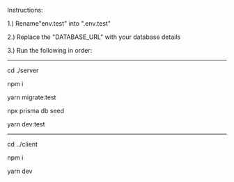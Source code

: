 Instructions:

1.) Rename"env.test" into ".env.test"

2.) Replace the "DATABASE_URL" with your database details

3.) Run the following in order:

---------------------------
cd ./server

npm i

yarn migrate:test

npx prisma db seed


yarn dev:test

---------------------------
cd ../client

npm i

yarn dev
